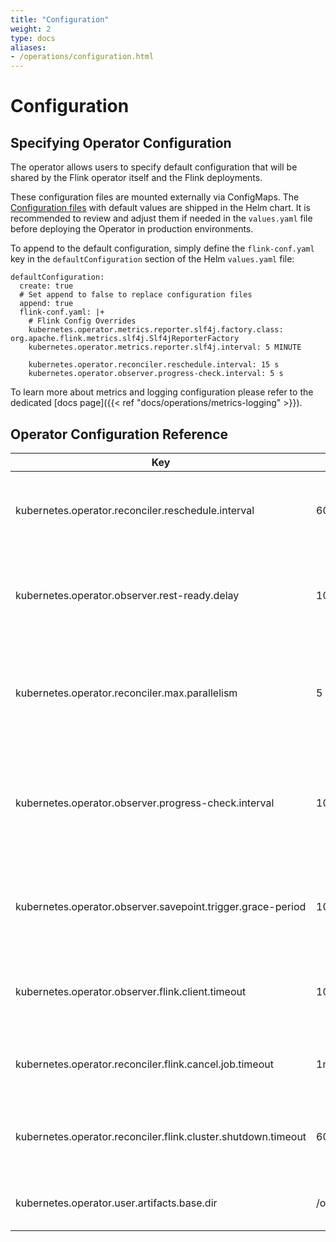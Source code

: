 ```yaml
---
title: "Configuration"
weight: 2
type: docs
aliases:
- /operations/configuration.html
---
```

<!--
Licensed to the Apache Software Foundation (ASF) under one
or more contributor license agreements.  See the NOTICE file
distributed with this work for additional information
regarding copyright ownership.  The ASF licenses this file
to you under the Apache License, Version 2.0 (the
"License"); you may not use this file except in compliance
with the License.  You may obtain a copy of the License at

  http://www.apache.org/licenses/LICENSE-2.0

Unless required by applicable law or agreed to in writing,
software distributed under the License is distributed on an
"AS IS" BASIS, WITHOUT WARRANTIES OR CONDITIONS OF ANY
KIND, either express or implied.  See the License for the
specific language governing permissions and limitations
under the License.
-->

# Configuration

## Specifying Operator Configuration

The operator allows users to specify default configuration that will be shared by the Flink operator itself and the Flink deployments.

These configuration files are mounted externally via ConfigMaps. The [Configuration files](https://github.com/apache/flink-kubernetes-operator/tree/main/helm/flink-kubernetes-operator/conf) with default values are shipped in the Helm chart. It is recommended to review and adjust them if needed in the `values.yaml` file before deploying the Operator in production environments.

To append to the default configuration, simply define the `flink-conf.yaml` key in the `defaultConfiguration` section of the Helm `values.yaml` file:

```
defaultConfiguration:
  create: true
  # Set append to false to replace configuration files
  append: true
  flink-conf.yaml: |+
    # Flink Config Overrides
    kubernetes.operator.metrics.reporter.slf4j.factory.class: org.apache.flink.metrics.slf4j.Slf4jReporterFactory
    kubernetes.operator.metrics.reporter.slf4j.interval: 5 MINUTE

    kubernetes.operator.reconciler.reschedule.interval: 15 s
    kubernetes.operator.observer.progress-check.interval: 5 s
```

To learn more about metrics and logging configuration please refer to the dedicated [docs page]({{< ref "docs/operations/metrics-logging" >}}).

## Operator Configuration Reference

| Key  | Default | Type | Description |
| ---- | ------- | ---- | ----------- |
| kubernetes.operator.reconciler.reschedule.interval     |    60s     |  Duration    | The interval for the controller to reschedule the reconcile process.            |
| kubernetes.operator.observer.rest-ready.delay    |  10s       |     Duration |     Final delay before deployment is marked ready after port becomes accessible.        |
| kubernetes.operator.reconciler.max.parallelism     |     5    |  Integer    |    The maximum number of threads running the reconciliation loop. Use -1 for infinite.         |
| kubernetes.operator.observer.progress-check.interval     |  10s       |  Duration    |     The interval for observing status for in-progress operations such as deployment and savepoints.        |
| kubernetes.operator.observer.savepoint.trigger.grace-period     |     10s    |   Duration   |   The interval before a savepoint trigger attempt is marked as unsuccessful.          |
| kubernetes.operator.observer.flink.client.timeout     |     10s    |  Duration    | The timeout for the observer to wait the flink rest client to return.            |
| kubernetes.operator.reconciler.flink.cancel.job.timeout     |     1min    |  Duration    | The timeout for the reconciler to wait for flink to cancel job.            |
| kubernetes.operator.reconciler.flink.cluster.shutdown.timeout     |     60s    |  Duration    | The timeout for the reconciler to wait for flink to shutdown cluster.           |
| kubernetes.operator.user.artifacts.base.dir     |     /opt/flink/artifacts    |  String |     The base dir to put the session job artifacts.           |
